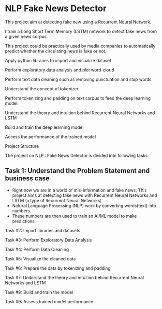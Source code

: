 # NLP Fake News Detector

This project aim at detecting fake new using a Recurrent Neural Network. 

I train a Long Short Term Memory (LSTM) network to detect fake news from a given news corpus. 

This project could be practically used by media companies to automatically predict whether the circulating news is fake or not. 


Apply python libraries to import and visualize dataset

Perform exploratory data analysis and plot word-cloud

Perform text data cleaning such as removing punctuation and stop words

Understand the concept of tokenizer.

Perform tokenizing and padding on text corpus to feed the deep learning model.

Understand the theory and intuition behind Recurrent Neural Networks and LSTM

Build and train the deep learning model

Access the performance of the trained model



Project Structure

The project on NLP : Fake News Detector is divided into following tasks:

## Task 1: Understand the Problem Statement and business case

* Right now we are in a world of mis-information and fake news. This project aims at detecting fake news with Recurrent Neural Networks and LSTM (a type of Recurrent Neural Networks)
* Natural Language Processing (NLP) work by converting words(text) into numbers. 
* These numbers are then used to train an AI/ML model to make predictions. 
![]()
 
Task #2: Import libraries and datasets

Task #3: Perform Exploratory Data Analysis

Task #4: Perform Data Cleaning

Task #5: Visualize the cleaned data

Task #6: Prepare the data by tokenizing and padding

Task #7: Understand the theory and intuition behind Recurrent Neural Networks and LSTM

Task #8: Build and train the model

Task #9: Assess trained model performance

